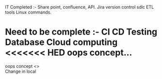 IT
Completed :-
Share point, confluence, API.
Jira
version control
sdlc
ETL tools
Linux commands.

Need to be complete :-
CI CD
Testing
Database
Cloud computing
<<<<<<< HED
oops concept...
=======
oops concept
<<Finished>>  
Change in local

